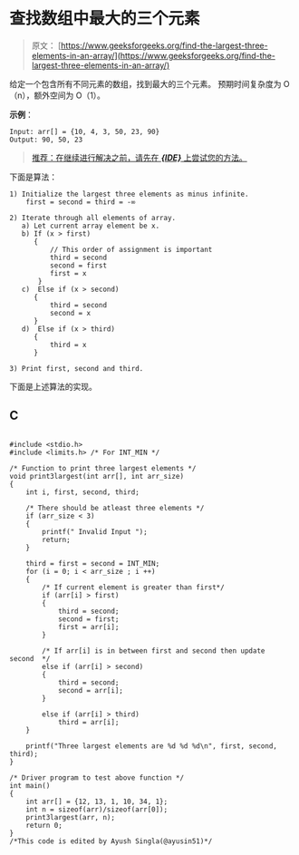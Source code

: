 # 查找数组中最大的三个元素

> 原文： [https://www.geeksforgeeks.org/find-the-largest-three-elements-in-an-array/](https://www.geeksforgeeks.org/find-the-largest-three-elements-in-an-array/)

给定一个包含所有不同元素的数组，找到最大的三个元素。 预期时间复杂度为 O（n），额外空间为 O（1）。

**示例**：

```
Input: arr[] = {10, 4, 3, 50, 23, 90}
Output: 90, 50, 23

```

> [推荐：在继续进行解决之前，请先在 ***{IDE}*** 上尝试您的方法。](https://ide.geeksforgeeks.org/)

下面是算法：

```
1) Initialize the largest three elements as minus infinite.
    first = second = third = -∞

2) Iterate through all elements of array.
   a) Let current array element be x.
   b) If (x > first)
      {
          // This order of assignment is important
          third = second
          second = first
          first = x   
       }
   c)  Else if (x > second)
      {
          third = second
          second = x 
      }
   d)  Else if (x > third)
      {
          third = x  
      }

3) Print first, second and third.

```

下面是上述算法的实现。

## C

```

#include <stdio.h> 
#include <limits.h> /* For INT_MIN */ 

/* Function to print three largest elements */
void print3largest(int arr[], int arr_size) 
{ 
    int i, first, second, third; 

    /* There should be atleast three elements */
    if (arr_size < 3) 
    { 
        printf(" Invalid Input "); 
        return; 
    } 

    third = first = second = INT_MIN; 
    for (i = 0; i < arr_size ; i ++) 
    { 
        /* If current element is greater than first*/
        if (arr[i] > first) 
        { 
            third = second; 
            second = first; 
            first = arr[i]; 
        } 

        /* If arr[i] is in between first and second then update second  */
        else if (arr[i] > second) 
        { 
            third = second; 
            second = arr[i]; 
        } 

        else if (arr[i] > third) 
            third = arr[i]; 
    } 

    printf("Three largest elements are %d %d %d\n", first, second, third); 
} 

/* Driver program to test above function */
int main() 
{ 
    int arr[] = {12, 13, 1, 10, 34, 1}; 
    int n = sizeof(arr)/sizeof(arr[0]); 
    print3largest(arr, n); 
    return 0; 
} 
/*This code is edited by Ayush Singla(@ayusin51)*/

```